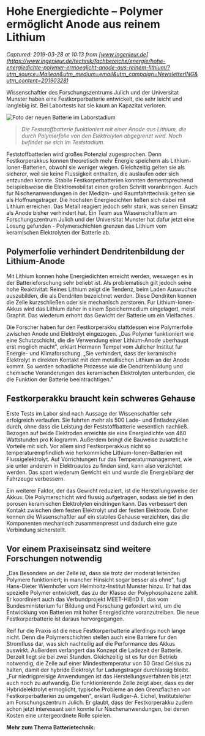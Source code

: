 # Hohe Energiedichte – Polymer ermöglicht Anode aus reinem Lithium

_Captured: 2019-03-28 at 10:13 from [www.ingenieur.de](https://www.ingenieur.de/technik/fachbereiche/energie/hohe-energiedichte-polymer-ermoeglicht-anode-aus-reinem-lithium/?utm_source=Maileon&utm_medium=email&utm_campaign=NewsletterING&utm_content=20190328)_

Wissenschaftler des Forschungszentrums Julich und der Universitat Munster haben eine Festkorperbatterie entwickelt, die sehr leicht und langlebig ist. Bei Labortests hat sie kaum an Kapazitat verloren.

![Foto der neuen Batterie im Laborstadium](https://www.ingenieur.de/wp-content/uploads/2019/02/Festkoerperbatterie_Energiedichte_lithium.jpg)

> _Die Feststoffbatterie funktioniert mit einer Anode aus Lithium, die durch Polymerfolie von den Elektrolyten abgegrenzt wird. Noch befindet sie sich im Teststadium._

Feststoffbatterien wird großes Potenzial zugesprochen. Denn Festkorperakkus konnen theoretisch mehr Energie speichern als Lithium-Ionen-Batterien, obwohl sie weniger wiegen. Gleichzeitig gelten sie als sicherer, weil sie keine Flussigkeit enthalten, die auslaufen oder sich entzunden konnte. Stabile Festkorperbatterien konnten dementsprechend beispielsweise die Elektromobilitat einen großen Schritt voranbringen. Auch fur Nischenanwendungen in der Medizin- und Raumfahrttechnik gelten sie als Hoffnungstrager. Die hochsten Energiedichten ließen sich dabei mit Lithium erreichen. Das Metall reagiert jedoch sehr stark, was seinen Einsatz als Anode bisher verhindert hat. Ein Team aus Wissenschaftlern am Forschungszentrum Julich und der Universitat Munster hat dafur jetzt eine Losung gefunden - Polymerschichten grenzen das Lithium vom keramischen Elektrolyten der Batterie ab.

## Polymerfolie verhindert Dendritenbildung der Lithium-Anode

Mit Lithium konnen hohe Energiedichten erreicht werden, weswegen es in der Batterieforschung sehr beliebt ist. Als problematisch gilt jedoch seine hohe Reaktivitat: Reines Lithium zeigt die Tendenz, beim Laden Auswuchse auszubilden, die als Dendriten bezeichnet werden. Diese Dendriten konnen die Zelle kurzschließen oder sie mechanisch zerstoren. Fur Lithium-Ionen-Akkus wird das Lithium daher in einem Speichermedium eingelagert, meist Graphit. Das wiederum erhoht das Gewicht der Batterie um ein Vielfaches.

Die Forscher haben fur den Festkorperakku stattdessen eine Polymerfolie zwischen Anode und Elektrolyt eingezogen. „Das Polymer funktioniert wie eine Schutzschicht, die die Verwendung einer Lithium-Anode uberhaupt erst moglich macht", erklart Hermann Tempel vom Julicher Institut fur Energie- und Klimaforschung. „Sie verhindert, dass der keramische Elektrolyt in direkten Kontakt mit dem metallischen Lithium an der Anode kommt. So werden schadliche Prozesse wie die Dendritenbildung und chemische Veranderungen des keramischen Elektrolyten unterbunden, die die Funktion der Batterie beeintrachtigen."

## Festkorperakku braucht kein schweres Gehause

Erste Tests im Labor sind nach Aussage der Wissenschaftler sehr erfolgreich verlaufen. Sie fuhrten mehr als 500 Lade- und Entladezyklen durch, ohne dass die Leistung der Feststoffbatterie wesentlich nachließ. Bezogen auf beide Elektroden erreichte sie eine Energiedichte von 460 Wattstunden pro Kilogramm. Außerdem bringt die Bauweise zusatzliche Vorteile mit sich. Vor allem sind Festkorperakkus nicht so temperaturempfindlich wie herkommliche Lithium-Ionen-Batterien mit Flussigelektrolyt. Auf Vorrichtungen fur das Temperaturmanagement, wie sie unter anderem in Elektroautos zu finden sind, kann also verzichtet werden. Das spart wiederum Gewicht ein und wurde die Energiebilanz der Fahrzeuge verbessern.

Ein weiterer Faktor, der das Gewicht reduziert, ist die Herstellungsweise der Akkus: Die Polymerschicht wird flussig aufgetragen, sodass sie tief in den porosen keramischen Elektrolyten eindringen kann. Das verbessert den Kontakt zwischen dem festen Elektrolyt und der festen Elektrode. Daher konnen die Wissenschaftler auf ein stabiles Gehause verzichten, das die Komponenten mechanisch zusammenpresst und dadurch eine gute Verbindung sicherstellt.

## Vor einem Praxiseinsatz sind weitere Forschungen notwendig

„Das Besondere an der Zelle ist, dass sie trotz der moderat leitenden Polymere funktioniert; in mancher Hinsicht sogar besser als ohne", fugt Hans-Dieter Wiemhofer vom Helmholtz-Institut Munster hinzu. Er hat das spezielle Polymer entwickelt, das zu der Klasse der Polyphosphazene zahlt. Er koordiniert auch das Verbundprojekt MEET-HiEnD II, das vom Bundesministerium fur Bildung und Forschung gefordert wird, um die Entwicklung von Batterien mit hoher Energiedichte voranzutreiben. Die neue Festkorperbatterie ist daraus hervorgegangen.

Reif fur die Praxis ist die neue Festkorperbatterie allerdings noch lange nicht. Denn die Polymerschichten stellen auch eine Barriere fur den Stromfluss dar, was sich nachteilig auf die Performance des Akkus auswirkt. Außerdem verlangert das Konzept die Ladezeit der Batterie. Derzeit liegt sie bei zwei Stunden. Gleichzeitig ist es fur den Betrieb notwendig, die Zelle auf einer Mindesttemperatur von 50 Grad Celsius zu halten, damit der hybride Elektrolyt fur Ladungstrager durchlassig bleibt. „Fur niedrigpreisige Anwendungen ist das Herstellungsverfahren bis jetzt auch noch zu aufwandig. Die funktionierende Zelle zeigt aber, dass es der Hybridelektrolyt ermoglicht, typische Probleme an den Grenzflachen von Festkorperbatterien zu umgehen", erklart Rudiger-A. Eichel, Institutsleiter am Forschungszentrum Julich. Er glaubt, dass der Festkorperakku zudem schon jetzt interessant sein konnte fur Nischenanwendungen, bei denen Kosten eine untergeordnete Rolle spielen.

**Mehr zum Thema Batterietechnik:**
